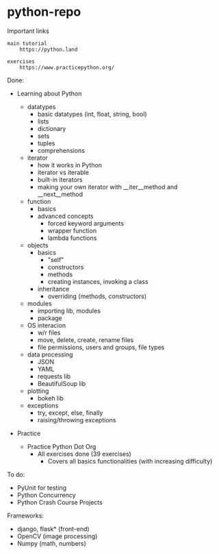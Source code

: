 # python-repo
 
Important links

    main tutorial 
        https://python.land

    exercises
        https://www.practicepython.org/
    
Done:
- Learning about Python
    - datatypes
        - basic datatypes (int, float, string, bool)
        - lists
        - dictionary
        - sets
        - tuples
        - comprehensions
    - iterator
        - how it works in Python
        - iterator vs iterable
        - built-in iterators
        - making your own iterator with __iter__method and __next__method
    - function
        - basics
        - advanced concepts
            - forced keyword arguments
            - wrapper function
            - lambda functions
    - objects
        - basics
            - "self"
            - constructors
            - methods
            - creating instances, invoking a class
        - inheritance
            - overriding (methods, constructors)
    - modules
        - importing lib, modules
        - package
    - OS interacion
        - w/r files
        - move, delete, create, rename files
        - file permissions, users and groups, file types
    - data processing
        - JSON
        - YAML
        - requests lib
        - BeautifulSoup lib
    - plotting
        - bokeh lib
    - exceptions
        - try, except, else, finally
        - raising/throwing exceptions
    
- Practice
    - Practice Python Dot Org
        - All exercises done (39 exercises)
            - Covers all basics functionalities (with increasing difficulty) 
       
To do:
- PyUnit for testing
- Python Concurrency
- Python Crash Course Projects

Frameworks:
- django, flask* (front-end)
- OpenCV (image processing)
- Numpy (math, numbers)

